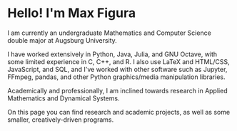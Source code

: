 # Hello! I'm Max Figura
I am currently an undergraduate Mathematics and Computer Science double major at Augsburg University.

I have worked extensively in Python, Java, Julia, and GNU Octave, with some limited experience in C, C++, and R. I also use LaTeX and HTML/CSS, JavaScript, and SQL, and I've worked with other software such as Jupyter, FFmpeg, pandas, and other Python graphics/media manipulation libraries.

Academically and professionally, I am inclined towards research in Applied Mathematics and Dynamical Systems. 

On this page you can find research and academic projects, as well as some smaller, creatively-driven programs.
